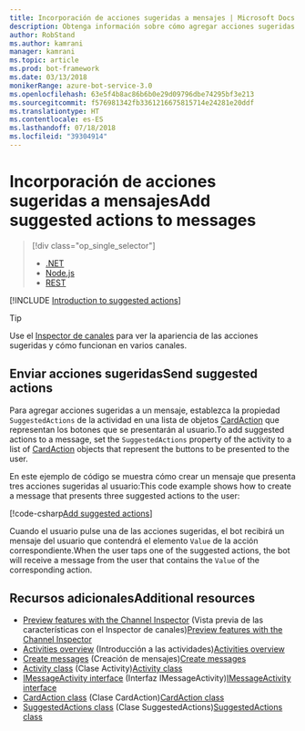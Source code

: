 ```yaml
---
title: Incorporación de acciones sugeridas a mensajes | Microsoft Docs
description: Obtenga información sobre cómo agregar acciones sugeridas a mensajes mediante el SDK de Bot Builder para .NET.
author: RobStand
ms.author: kamrani
manager: kamrani
ms.topic: article
ms.prod: bot-framework
ms.date: 03/13/2018
monikerRange: azure-bot-service-3.0
ms.openlocfilehash: 63e5f4b8ac86b6b0e29d09796dbe74295bf3e213
ms.sourcegitcommit: f576981342fb3361216675815714e24281e20ddf
ms.translationtype: HT
ms.contentlocale: es-ES
ms.lasthandoff: 07/18/2018
ms.locfileid: "39304914"
---
```

# <a name="add-suggested-actions-to-messages"></a><span data-ttu-id="f108e-103">Incorporación de acciones sugeridas a mensajes</span><span class="sxs-lookup"><span data-stu-id="f108e-103">Add suggested actions to messages</span></span>
> [!div class="op_single_selector"]
> - [.NET](../dotnet/bot-builder-dotnet-add-suggested-actions.md)
> - [Node.js](../nodejs/bot-builder-nodejs-send-suggested-actions.md)
> - [REST](../rest-api/bot-framework-rest-connector-add-suggested-actions.md)

[!INCLUDE [Introduction to suggested actions](../includes/snippet-suggested-actions-intro.md)]

> [!TIP]
> Use el [Inspector de canales][channelInspector] para ver la apariencia de las acciones sugeridas y cómo funcionan en varios canales.

## <a name="send-suggested-actions"></a><span data-ttu-id="f108e-108">Enviar acciones sugeridas</span><span class="sxs-lookup"><span data-stu-id="f108e-108">Send suggested actions</span></span>

<span data-ttu-id="f108e-109">Para agregar acciones sugeridas a un mensaje, establezca la propiedad `SuggestedActions` de la actividad en una lista de objetos [CardAction][cardAction] que representan los botones que se presentarán al usuario.</span><span class="sxs-lookup"><span data-stu-id="f108e-109">To add suggested actions to a message, set the `SuggestedActions` property of the activity to a list of [CardAction][cardAction] objects that represent the buttons to be presented to the user.</span></span> 

<span data-ttu-id="f108e-110">En este ejemplo de código se muestra cómo crear un mensaje que presenta tres acciones sugeridas al usuario:</span><span class="sxs-lookup"><span data-stu-id="f108e-110">This code example shows how to create a message that presents three suggested actions to the user:</span></span>

[!code-csharp[Add suggested actions](../includes/code/dotnet-add-suggested-actions.cs#addSuggestedActions)]

<span data-ttu-id="f108e-111">Cuando el usuario pulse una de las acciones sugeridas, el bot recibirá un mensaje del usuario que contendrá el elemento `Value` de la acción correspondiente.</span><span class="sxs-lookup"><span data-stu-id="f108e-111">When the user taps one of the suggested actions, the bot will receive a message from the user that contains the `Value` of the corresponding action.</span></span>

## <a name="additional-resources"></a><span data-ttu-id="f108e-112">Recursos adicionales</span><span class="sxs-lookup"><span data-stu-id="f108e-112">Additional resources</span></span>

- <span data-ttu-id="f108e-113">[Preview features with the Channel Inspector][inspector] (Vista previa de las características con el Inspector de canales)</span><span class="sxs-lookup"><span data-stu-id="f108e-113">[Preview features with the Channel Inspector][inspector]</span></span>
- <span data-ttu-id="f108e-114">[Activities overview](bot-builder-dotnet-activities.md) (Introducción a las actividades)</span><span class="sxs-lookup"><span data-stu-id="f108e-114">[Activities overview](bot-builder-dotnet-activities.md)</span></span>
- <span data-ttu-id="f108e-115">[Create messages](bot-builder-dotnet-create-messages.md) (Creación de mensajes)</span><span class="sxs-lookup"><span data-stu-id="f108e-115">[Create messages](bot-builder-dotnet-create-messages.md)</span></span>
- <span data-ttu-id="f108e-116"><a href="https://docs.botframework.com/en-us/csharp/builder/sdkreference/dc/d2f/class_microsoft_1_1_bot_1_1_connector_1_1_activity.html" target="_blank">Activity class</a> (Clase Activity)</span><span class="sxs-lookup"><span data-stu-id="f108e-116"><a href="https://docs.botframework.com/en-us/csharp/builder/sdkreference/dc/d2f/class_microsoft_1_1_bot_1_1_connector_1_1_activity.html" target="_blank">Activity class</a></span></span>
- <span data-ttu-id="f108e-117"><a href="/dotnet/api/microsoft.bot.connector.imessageactivity" target="_blank">IMessageActivity interface</a> (Interfaz IMessageActivity)</span><span class="sxs-lookup"><span data-stu-id="f108e-117"><a href="/dotnet/api/microsoft.bot.connector.imessageactivity" target="_blank">IMessageActivity interface</a></span></span>
- <span data-ttu-id="f108e-118"><a href="/dotnet/api/microsoft.bot.connector.cardaction" target="_blank">CardAction class</a> (Clase CardAction)</span><span class="sxs-lookup"><span data-stu-id="f108e-118"><a href="/dotnet/api/microsoft.bot.connector.cardaction" target="_blank">CardAction class</a></span></span>
- <span data-ttu-id="f108e-119"><a href="/dotnet/api/microsoft.bot.connector.suggestedactions" target="_blank">SuggestedActions class</a> (Clase SuggestedActions)</span><span class="sxs-lookup"><span data-stu-id="f108e-119"><a href="/dotnet/api/microsoft.bot.connector.suggestedactions" target="_blank">SuggestedActions class</a></span></span>

[cardAction]: /dotnet/api/microsoft.bot.connector.cardaction

[inspector]: ../bot-service-channel-inspector.md

[channelInspector]: ../bot-service-channel-inspector.md


